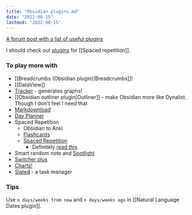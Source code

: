 ```yaml
---
title: "Obsidian plugins.md"
date: "2022-08-15"
lastmod: "2022-08-15"
---
```


[A forum post with a list of useful plugins](https://forum.obsidian.md/t/plugin-directory/6706)

I should check out [plugins](https://publish.obsidian.md/hub/02+-+Community+Expansions/02.01+Plugins+by+Category/Spaced+Repetition+Plugins) for [[Spaced repetition]].

### To play more with
- [[Breadcrumbs (Obsidian plugin)|Breadcrumbs]]!
- [[DataView]]
- [Tracker](https://github.com/pyrochlore/obsidian-tracker) - generates graphs!
- [[Obsidian outliner plugin|Outliner]] - make Obsidian more like Dynalist. Though I don't feel I need that
- [Markdownload](https://github.com/deathau/markdownload)
- [Day Planner](https://github.com/lynchjames/obsidian-day-planner)
- Spaced Repetition
	- Obsidian to Anki
	- [Flashcards](https://github.com/reuseman/flashcards-obsidian)
	- [Spaced Repetition](https://github.com/st3v3nmw/obsidian-spaced-repetition)
		- Definitely [read this](https://github.com/st3v3nmw/obsidian-spaced-repetition/wiki/Incremental-writing)
- Smart random note and [Spotlight](https://github.com/Darakah/obsidian-spotlight)
- [Switcher plus](https://github.com/darlal/obsidian-switcher-plus)
- [Charts!](https://github.com/phibr0/obsidian-charts)
- [Slated](https://github.com/tgrosinger/slated-obsidian) - a task manager

### Tips
Use `n days/weeks from now` and `n days/weeks ago` in [[Natural Language Dates plugin]].
